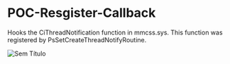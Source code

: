 # POC-Resgister-Callback


Hooks the CiThreadNotification function in mmcss.sys.
This function was registered by PsSetCreateThreadNotifyRoutine.


![Sem Título](https://user-images.githubusercontent.com/29626806/136840273-fa0196ab-f20f-43f3-ae5f-9f5f0b358bc0.png)
